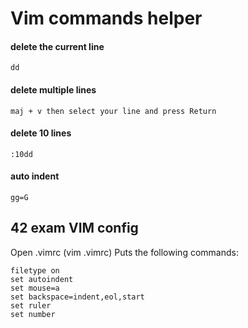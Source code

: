 # Vim commands helper

#### delete the current line
```dd```

#### delete multiple lines
```maj + v then select your line and press Return```

#### delete 10 lines
```:10dd```

#### auto indent
```gg=G```


## 42 exam VIM config
Open .vimrc (vim .vimrc)
Puts the following commands:
```syntax on
filetype on
set autoindent
set mouse=a
set backspace=indent,eol,start
set ruler
set number
